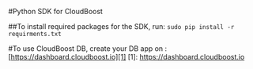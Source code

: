 #Python SDK for CloudBoost

##To install required packages for the SDK, run:
`sudo pip install -r requirments.txt`

#To use CloudBoost DB, create your DB app on :[https://dashboard.cloudboost.io][1]
[1]: https://dashboard.cloudboost.io
